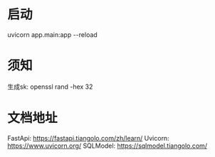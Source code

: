 
# 启动

uvicorn app.main:app --reload

# 须知

生成sk:
openssl rand -hex 32

# 文档地址

FastApi: <https://fastapi.tiangolo.com/zh/learn/>
Uvicorn: <https://www.uvicorn.org/>
SQLModel: <https://sqlmodel.tiangolo.com/>
